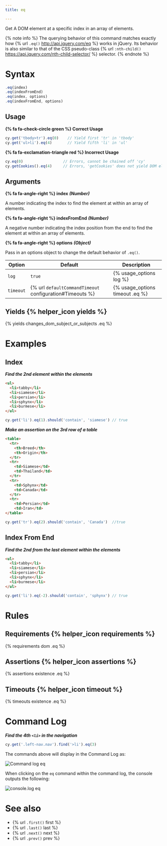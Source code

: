 ```yaml
---
title: eq

---
```


Get A DOM element at a specific index in an array of elements.

{% note info %}
The querying behavior of this command matches exactly how {% url `.eq()` http://api.jquery.com/eq %} works in jQuery. Its behavior is also similar to that of the CSS pseudo-class {% url `:nth-child()` https://api.jquery.com/nth-child-selector/ %} selector. 
{% endnote %}

# Syntax

```javascript
.eq(index)
.eq(indexFromEnd)
.eq(index, options)
.eq(indexFromEnd, options)
```

## Usage

**{% fa fa-check-circle green %} Correct Usage**

```javascript
cy.get('tbody>tr').eq(0)    // Yield first 'tr' in 'tbody'
cy.get('ul>li').eq(4)       // Yield fifth 'li' in 'ul'
```

**{% fa fa-exclamation-triangle red %} Incorrect Usage**

```javascript
cy.eq(0)                  // Errors, cannot be chained off 'cy'
cy.getCookies().eq(4)     // Errors, 'getCookies' does not yield DOM element
```

## Arguments

**{% fa fa-angle-right %} index**  ***(Number)***

A number indicating the index to find the element at within an array of elements.

**{% fa fa-angle-right %} indexFromEnd**  ***(Number)***

A negative number indicating the index position from the end to find the element at within an array of elements.

**{% fa fa-angle-right %} options**  ***(Object)***

Pass in an options object to change the default behavior of `.eq()`.

Option | Default | Description
--- | --- | ---
`log` | `true` | {% usage_options log %}
`timeout` | {% url `defaultCommandTimeout` configuration#Timeouts %} | {% usage_options timeout .eq %}

## Yields {% helper_icon yields %}

{% yields changes_dom_subject_or_subjects .eq %}

# Examples

## Index

***Find the 2nd element within the elements***

```html
<ul>
  <li>tabby</li>
  <li>siamese</li>
  <li>persian</li>
  <li>sphynx</li>
  <li>burmese</li>
</ul>
```

```javascript
cy.get('li').eq(1).should('contain', 'siamese') // true
```
***Make an assertion on the 3rd row of a table***

```html
<table>
  <tr>
    <th>Breed</th>
    <th>Origin</th>
  </tr>
  <tr>
    <td>Siamese</td>
    <td>Thailand</td>
  </tr>
  <tr>
    <td>Sphynx</td>
    <td>Canada</td>
  </tr>
  <tr>
    <td>Persian</td>
    <td>Iran</td>
</table>
```

```javascript
cy.get('tr').eq(2).should('contain', 'Canada')  //true
```

## Index From End

***Find the 2nd from the last element within the elements***

```html
<ul>
  <li>tabby</li>
  <li>siamese</li>
  <li>persian</li>
  <li>sphynx</li>
  <li>burmese</li>
</ul>
```

```javascript
cy.get('li').eq(-2).should('contain', 'sphynx') // true
```

# Rules

## Requirements {% helper_icon requirements %}

{% requirements dom .eq %}

## Assertions {% helper_icon assertions %}

{% assertions existence .eq %}

## Timeouts {% helper_icon timeout %}

{% timeouts existence .eq %}

# Command Log

***Find the 4th `<li>` in the navigation***

```javascript
cy.get('.left-nav.nav').find('>li').eq(3)
```

The commands above will display in the Command Log as:

![Command log eq](/img/api/eq/find-element-at-index.png)

When clicking on the `eq` command within the command log, the console outputs the following:

![console.log eq](/img/api/eq/see-element-and-list-when-using-eq.png)

# See also

- {% url `.first()` first %}
- {% url `.last()` last %}
- {% url `.next()` next %}
- {% url `.prev()` prev %}
